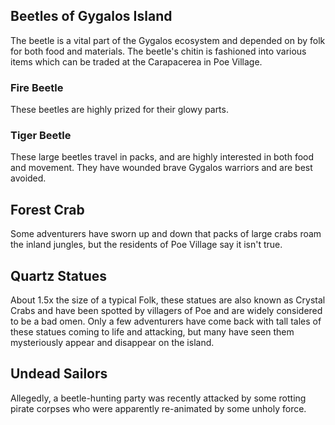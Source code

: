 ## Beetles of Gygalos Island
The beetle is a vital part of the Gygalos ecosystem and depended on by folk for both
food and materials. The beetle's chitin is fashioned into various items which can be
traded at the Carapacerea in Poe Village.

### Fire Beetle
These beetles are highly prized for their glowy parts.

### Tiger Beetle
These large beetles travel in packs, and are highly interested in both food and movement. They
have wounded brave Gygalos warriors and are best avoided.

## Forest Crab
Some adventurers have sworn up and down that packs of large crabs roam the inland jungles, but
the residents of Poe Village say it isn't true.

## Quartz Statues
About 1.5x the size of a typical Folk, these statues are also known as Crystal Crabs and have
been spotted by villagers of Poe and are widely considered to be a bad omen. Only a few
adventurers have come back with tall tales of these statues coming to life and attacking,
but many have seen them mysteriously appear and disappear on the island.

## Undead Sailors
Allegedly, a beetle-hunting party was recently attacked by some rotting pirate corpses who
were apparently re-animated by some unholy force.
